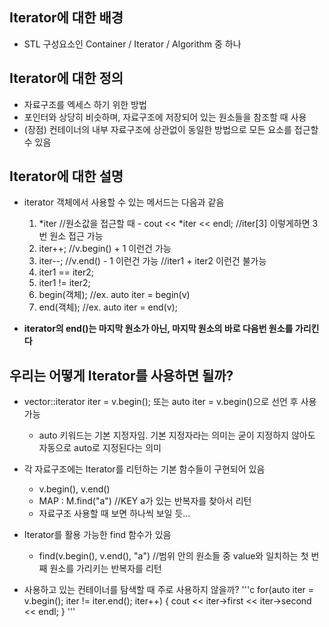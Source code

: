 ## Iterator에 대한 배경
- STL 구성요소인 Container / Iterator / Algorithm 중 하나

## Iterator에 대한 정의
- 자료구조를 엑세스 하기 위한 방법
- 포인터와 상당히 비슷하며, 자료구조에 저장되어 있는 원소들을 참조할 때 사용
- (장점) 컨테이너의 내부 자료구조에 상관없이 동일한 방법으로 모든 요소를 접근할 수 있음

## Iterator에 대한 설명
- iterator 객체에서 사용할 수 있는 메서드는 다음과 같음
  1. \*iter //원소값을 접근할 때 - cout << \*iter << endl; //iter\[3] 이렇게하면 3번 원소 접근 가능
  2. iter++; //v.begin() + 1 이런건 가능
  3. iter--; //v.end() - 1 이런건 가능 //iter1 + iter2 이런건 불가능
  4. iter1 == iter2; 
  5. iter1 != iter2; 
  6. begin(객체); //ex. auto iter = begin(v)
  7. end(객체); //ex. auto iter = end(v);

- **iterator의 end()는 마지막 원소가 아닌, 마지막 원소의 바로 다음번 원소를 가리킨다**

## 우리는 어떻게 Iterator를 사용하면 될까?
- vector<int>::iterator iter = v.begin(); 또는 auto iter = v.begin()으로 선언 후 사용 가능
  * auto 키워드는 기본 지정자임. 기본 지정자라는 의미는 굳이 지정하지 않아도 자동으로 auto로 지정된다는 의미

- 각 자료구조에는 Iterator를 리턴하는 기본 함수들이 구현되어 있음
  * v.begin(), v.end()
  * MAP : M.find("a") //KEY a가 있는 반복자를 찾아서 리턴
  * 자료구조 사용할 때 보면 하나씩 보일 듯...

- Iterator를 활용 가능한 find 함수가 있음
  * find(v.begin(), v.end(), "a") //범위 안의 원소들 중 value와 일치하는 첫 번째 원소를 가리키는 반복자를 리턴

- 사용하고 있는 컨테이너를 탐색할 때 주로 사용하지 않을까?
'''c
for(auto iter = v.begin(); iter != iter.end(); iter++) {
 cout << iter->first << iter->second << endl;
}
'''
